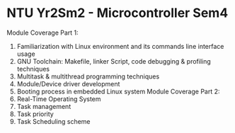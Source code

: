 # NTU Yr2Sm2 - Microcontroller Sem4
Module Coverage Part 1:
  1. Familiarization with Linux environment and its commands line interface usage  
  2. GNU Toolchain: Makefile, linker Script, code debugging & profiling techniques  
  3. Multitask & multithread programming techniques  
  4. Module/Device driver development  
  5. Booting process in embedded Linux system 
Module Coverage Part 2:
  1. Real-Time Operating System  
  2. Task management  
  3. Task priority  
  4. Task Scheduling scheme  
